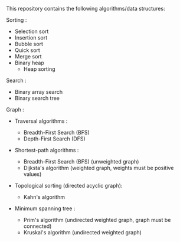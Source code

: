 This repository contains the following algorithms/data structures:

Sorting :
* Selection sort
* Insertion sort
* Bubble sort
* Quick sort
* Merge sort
* Binary heap
  * Heap sorting

Search :
* Binary array search
* Binary search tree

Graph :
* Traversal algorithms :
  * Breadth-First Search (BFS)
  * Depth-First Search (DFS)
  
* Shortest-path algorithms :
  * Breadth-First Search (BFS) (unweighted graph)
  * Dijksta's algorithm (weighted graph, weights must be positive values)

* Topological sorting (directed acyclic graph):
  * Kahn's algorithm

* Minimum spanning tree :
  * Prim's algorithm (undirected weighted graph, graph must be connected)
  * Kruskal's algorithm (undirected weighted graph)